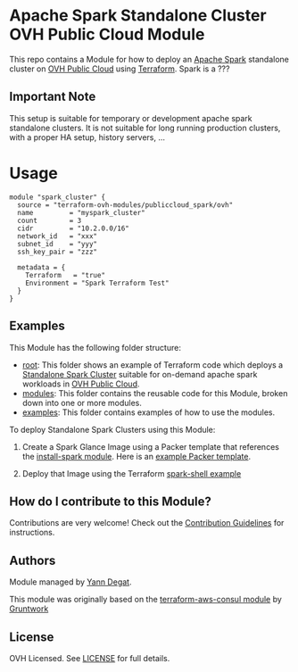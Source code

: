 # Apache Spark Standalone Cluster OVH Public Cloud Module

This repo contains a Module for how to deploy an [Apache Spark](https://spark.apache.org/) standalone cluster on [OVH Public Cloud](https://ovhcloud.com/) using [Terraform](https://www.terraform.io/). Spark is a ???

## Important Note

This setup is suitable for temporary or development apache spark standalone clusters. It is not suitable for long running production clusters, with a proper HA setup, history servers, ... 

# Usage


```hcl
module "spark_cluster" {
  source = "terraform-ovh-modules/publiccloud_spark/ovh"
  name         = "myspark_cluster"
  count        = 3
  cidr         = "10.2.0.0/16"
  network_id   = "xxx"
  subnet_id    = "yyy"
  ssh_key_pair = "zzz"

  metadata = {
    Terraform   = "true"
    Environment = "Spark Terraform Test"
  }
}
```

## Examples

This Module has the following folder structure:

* [root](https://github.com/ovh/terraform-ovh-publiccloud-spark/tree/master): This folder shows an example of Terraform code which deploys a [Standalone Spark Cluster](https://spark.apache.org/docs/latest/spark-standalone.html#installing-spark-standalone-to-a-cluster) suitable for on-demand apache spark workloads in [OVH Public Cloud](https://ovhcloud.com/).
* [modules](https://github.com/ovh/terraform-ovh-publiccloud-spark/tree/master/modules): This folder contains the reusable code for this Module, broken down into one or more modules.
* [examples](https://github.com/ovh/terraform-ovh-publiccloud-spark/tree/master/examples): This folder contains examples of how to use the modules.

To deploy Standalone Spark Clusters using this Module:

1. Create a Spark Glance Image using a Packer template that references the [install-spark module](https://github.com/ovh/terraform-ovh-publiccloud-spark/tree/master/modules/install-spark).
   Here is an [example Packer template](https://github.com/ovh/terraform-ovh-publiccloud-spark/tree/master/examples/spark-glance-image#quick-start). 
      
1. Deploy that Image using the Terraform [spark-shell example](https://github.com/ovh/terraform-ovh-publiccloud-spark/tree/master/examples/spark-shell) 

## How do I contribute to this Module?

Contributions are very welcome! Check out the [Contribution Guidelines](https://github.com/ovh/terraform-ovh-publiccloud-spark/tree/master/CONTRIBUTING.md) for instructions.

## Authors

Module managed by [Yann Degat](https://github.com/yanndegat).

This module was originally based on the [terraform-aws-consul module](https://github.com/hashicorp/terraform-aws-consul/) by [Gruntwork](https://gruntowrk.io)

## License

OVH Licensed. See [LICENSE](https://github.com/ovh/terraform-ovh-publiccloud-spark/tree/master/LICENSE) for full details.
